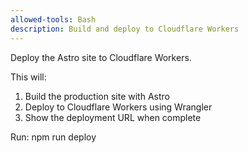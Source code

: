 ```yaml
---
allowed-tools: Bash
description: Build and deploy to Cloudflare Workers
---
```


Deploy the Astro site to Cloudflare Workers.

This will:
1. Build the production site with Astro
2. Deploy to Cloudflare Workers using Wrangler
3. Show the deployment URL when complete

Run: npm run deploy